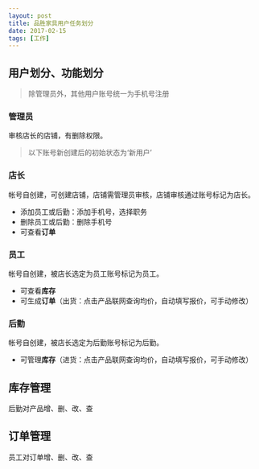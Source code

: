 ```yaml
---
layout: post
title: 品胜家具用户任务划分
date: 2017-02-15
tags: [工作]
---
```


## 用户划分、功能划分

> 除管理员外，其他用户账号统一为手机号注册

### 管理员

审核店长的店铺，有删除权限。

> 以下账号新创建后的初始状态为‘新用户’

### 店长

帐号自创建，可创建店铺，店铺需管理员审核，店铺审核通过账号标记为店长。

* 添加员工或后勤：添加手机号，选择职务
* 删除员工或后勤：删除手机号
* 可查看**订单**

### 员工

帐号自创建，被店长选定为员工账号标记为员工。

* 可查看**库存**
* 可生成**订单**（出货：点击产品联网查询均价，自动填写报价，可手动修改）

### 后勤

帐号自创建，被店长选定为后勤账号标记为后勤。

* 可管理**库存**（进货：点击产品联网查询均价，自动填写报价，可手动修改）

## 库存管理

后勤对产品增、删、改、查

## 订单管理

员工对订单增、删、改、查